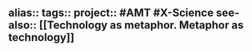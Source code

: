 alias::
tags::
project:: #AMT #X-Science 
see-also:: [[Technology as metaphor. Metaphor as technology]]
-